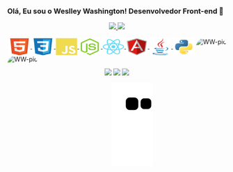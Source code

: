 ### Olá, Eu sou o Weslley Washington! Desenvolvedor Front-end 👋

<div align="center">
  <a href="https://github.com/WeslleyWashington">
  <img height="180em" src="https://github-readme-stats.vercel.app/api?username=WeslleyWashington&show_icons=true&theme=dark&include_all_commits=true&count_private=true"/>
  <img height="180em" src="https://github-readme-stats.vercel.app/api/top-langs/?username=WeslleyWashington&layout=compact&langs_count=7&theme=dark"/>
</div>

<div style="display: inline_block" align="center"><br>
  <img align="center" alt="Weslley-HTML" height="40" width="50" src="https://raw.githubusercontent.com/devicons/devicon/master/icons/html5/html5-original.svg">
  <img align="center" alt="Weslley-CSS" height="40" width="50" src="https://raw.githubusercontent.com/devicons/devicon/master/icons/css3/css3-original.svg">
  <img align="center" alt="Weslley-Js" height="40" width="50" src="https://raw.githubusercontent.com/devicons/devicon/master/icons/javascript/javascript-plain.svg">
  <img align="center" alt="Weslley-Reactjs" height="40" width="50" src="https://raw.githubusercontent.com/devicons/devicon/master/icons/nodejs/nodejs-original.svg">
  <img align="center" alt="Weslley-Reactjs" height="40" width="50" src="https://raw.githubusercontent.com/devicons/devicon/master/icons/react/react-original.svg">
  <img align="center" alt="Weslley-Angularjs" height="40" width="50" src="https://raw.githubusercontent.com/devicons/devicon/master/icons/angularjs/angularjs-original.svg">
  <img align="center" alt="Weslley-Java" height="40" width="50" src="https://raw.githubusercontent.com/devicons/devicon/master/icons/java/java-original.svg">
  <img align="center" alt="Weslley-Python" height="40" width="50" src="https://raw.githubusercontent.com/devicons/devicon/master/icons/python/python-original.svg">
  <img align="right" alt="WW-pic" height="100" style="border-radius:20px;" src="https://github.blog/wp-content/uploads/2018/10/46896184-b679fc80-ce30-11e8-88bf-921e9b788f7c.gif?resize=200%2C200">
  <img align="left" alt="WW-pic" height="100" style="border-radius:20px;" src="https://github.blog/wp-content/uploads/2018/10/46896184-b679fc80-ce30-11e8-88bf-921e9b788f7c.gif?resize=200%2C200">

</div>
  
  ##
  
<div align="center"> 
  <a href="https://www.instagram.com/wwashingtoon/" target="_blank"><img src="https://img.shields.io/badge/-Instagram-%238B0000?style=for-the-badge&logo=instagram&logoColor=white" target="_blank"></a>
  <a href = "mailto:weslley.washington01486@gmail.com"><img src="https://img.shields.io/badge/-Gmail-%233335?style=for-the-badge&logo=gmail&logoColor=white" target="_blank"></a>
  <a href="https://www.linkedin.com/in/weslley-washington/" target="_blank"><img src="https://img.shields.io/badge/-LinkedIn-%230077B5?style=for-the-badge&logo=linkedin&logoColor=white" target="_blank"></a>
</div>

<div align="center">
  
  ![Snake animation](https://github.com/rafaballerini/rafaballerini/blob/output/github-contribution-grid-snake.svg)
</div>

